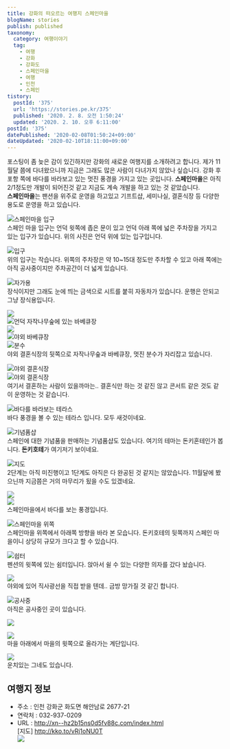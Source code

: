 ```yaml
---
title: 강화의 떠오르는 여행지 스페인마을
blogName: stories
publish: published
taxonomy:
  category: 여행이야기
  tag:
    - 여행
    - 강화
    - 강화도
    - 스페인마을
    - 여행
    - 인천
    - 스페인
tistory:
  postId: '375'
  url: 'https://stories.pe.kr/375'
  published: '2020. 2. 8. 오전 1:50:24'
  updated: '2020. 2. 10. 오후 6:11:00'
postId: '375'
datePublished: '2020-02-08T01:50:24+09:00'
dateUpdated: '2020-02-10T18:11:00+09:00'
---
```







포스팅이 좀 늦은 감이 있긴하지만 강화의 새로운 여행지를 소개하려고 합니다. 제가 11월달 쯤에 다녀왔으니까 지금은 그래도 많은 사람이 다녀가지 않았나 싶습니다. 
강화 후포항 쪽에 바다를 바라보고 있는 멋진 풍경을 가지고 있는 곳입니다. **스페인마을**은 아직 2/1정도만 개발이 되어진것 같고 지금도 계속 개발을 하고 있는 것  같았습니다.  
**스페인마을**는 팬션을 위주로 운영을 하고있고 기프트샵, 세미나실, 결혼식장 등 다양한 용도로 운영을 하고 있습니다.   

![스페인마을 입구](images/2020-02-08-00-56-11.png)   
스페인 마을 입구는 언덕 윗쪽에 좁은 문이 있고 언덕 아래 쪽에 넓은 주차장을 가지고 있는 입구가 있습니다. 위의 사진은 언덕 위에 있는 입구입니다.   

![입구](images/2020-02-08-01-15-14.png)  
위의 입구는 작습니다. 위쪽의 주차장은 약 10~15대 정도만 주차할 수 있고 아래 쪽에는 아직 공사중이지만 주차공간이 더 넓게 있습니다.   

![자가용](images/2020-02-08-01-18-44.png)  
장식이지만 그래도 눈에 띄는 금색으로 시트를 붙히 자동차가 있습니다. 운행은 안되고 그냥 장식용입니다. 

![](images/2020-02-08-01-20-11.png)   
![언덕 자작나무숲에 있는 바베큐장](images/2020-02-08-01-20-22.png)   
![](images/2020-02-08-01-41-05.png)  
![야외 바베큐장](images/2020-02-08-01-41-54.png)   
![분수](images/2020-02-08-01-39-48.png)  
야외 결혼식장의 뒷쪽으로 자작나무숲과 바베큐장, 멋진 분수가 자리잡고 있습니다.  

![야외 결혼식장](images/2020-02-08-01-22-37.png)   
![야외 결혼식장](images/2020-02-08-01-39-14.png)  
여기서 결혼하는 사람이 있을까마는.. 결혼식만 하는 것 같진 않고 콘서트 같은 것도 같이 운영하는 것 같습니다. 

![바다를 바라보는 테라스](images/2020-02-08-01-25-36.png)  
바다 풍경을 볼 수 있는 테라스 입니다. 모두 새것이네요.

![기념품샵](images/2020-02-08-01-26-43.png)  
스페인에 대한 기념품을 판매하는 기념품샵도 있습니다. 여기의 테마는 돈키혼테인가 봅니다. **돈키호테**가 여기저기 보이네요.  

![지도](images/2020-02-08-01-28-41.png)  
2단계는 아직 미진행이고 1단계도 아직은 다 완공된 것 같지는 않았습니다. 11월달에 봤으닌까 지금쯤은 거의 마무리가 됬을 수도 있겠네요.   

![](images/2020-02-08-01-30-25.png)  
![](images/2020-02-08-01-38-38.png)   
스페인마을에서 바다를 보는 풍경입니다.  

![스페인마을 위쪽](images/2020-02-08-01-31-28.png)  
스페인마을 위쪽에서 아래쪽 방향을 바라 본 모습니다. 돈키호테의 뒷쪽까지 스페인 마을이니 상당히 규모가 크다고 할 수 있습니다.  

![쉽터](images/2020-02-08-01-32-50.png)   
펜션의 윗쪽에 있는 쉼터입니다. 앉아서 쉴 수 있는 다양한 의자를 갔다 놨습니다. 

 ![](images/2020-02-08-01-34-06.png)  
 야외에 있어 직사광선을 직접 받을 텐데.. 금방 망가질 것 같긴 합니다.   

 ![공사중](images/2020-02-08-01-35-35.png)  
 아직은 공사중인 곳이 있습니다.    

![](images/2020-02-08-01-36-27.png)  

![](images/2020-02-08-01-36-53.png)  
마을 아래에서 마을의 윗쪽으로 올라가는 계단입니다. 

![](images/2020-02-08-01-37-30.png)  
운치있는 그네도 있습니다.  


## 여행지 정보  
- 주소 : 인천 강화군 화도면 해안남로 2677-21   
- 연락처 : 032-937-0209   
- URL : http://xn--hz2b15ns0d5fv88c.com/index.html   
[지도] http://kko.to/vRj1oNU0T  
![](images/2020-02-08-01-46-03.png)  

